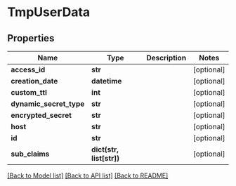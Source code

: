# TmpUserData

## Properties
Name | Type | Description | Notes
------------ | ------------- | ------------- | -------------
**access_id** | **str** |  | [optional] 
**creation_date** | **datetime** |  | [optional] 
**custom_ttl** | **int** |  | [optional] 
**dynamic_secret_type** | **str** |  | [optional] 
**encrypted_secret** | **str** |  | [optional] 
**host** | **str** |  | [optional] 
**id** | **str** |  | [optional] 
**sub_claims** | **dict(str, list[str])** |  | [optional] 

[[Back to Model list]](../README.md#documentation-for-models) [[Back to API list]](../README.md#documentation-for-api-endpoints) [[Back to README]](../README.md)


